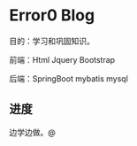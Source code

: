 # Error0 Blog

目的：学习和巩固知识。

前端：Html Jquery  Bootstrap 

后端：SpringBoot mybatis mysql

## 进度

 边学边做。@
